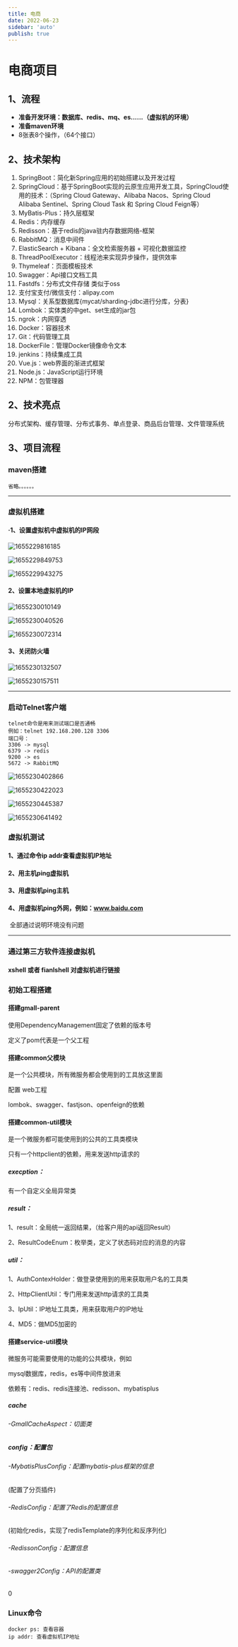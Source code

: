 ```yaml
---
title: 电商
date: 2022-06-23
sidebar: 'auto'
publish: true
---
```




# 电商项目

## 1、流程

- **准备开发环境：数据库、redis、mq、es......（虚拟机的环境）**
- **准备maven环境**
- 8张表8个操作，（64个接口）

## 2、技术架构

1. SpringBoot：简化新Spring应用的初始搭建以及开发过程
2. SpringCloud：基于SpringBoot实现的云原生应用开发工具，SpringCloud使用的技术：（Spring Cloud Gateway、Alibaba Nacos、Spring Cloud Alibaba Sentinel、Spring Cloud Task 和 Spring Cloud Feign等）
3. MyBatis-Plus：持久层框架
4. Redis：内存缓存
5. Redisson：基于redis的java驻内存数据网络-框架
6. RabbitMQ：消息中间件
7. ElasticSearch + Kibana：全文检索服务器 + 可视化数据监控
8. ThreadPoolExecutor：线程池来实现异步操作，提供效率
9. Thymeleaf：页面模板技术
10. Swagger：Api接口文档工具
11. Fastdfs：分布式文件存储 类似于oss
12. 支付宝支付/微信支付：alipay.com
13. Mysql：关系型数据库{mycat/sharding-jdbc进行分库，分表}
14. Lombok：实体类的中get、set生成的jar包
15. ngrok：内网穿透
16. Docker：容器技术
17. Git：代码管理工具
18. DockerFile：管理Docker镜像命令文本
19. jenkins：持续集成工具
20. Vue.js：web界面的渐进式框架
21. Node.js：JavaScript运行环境
22. NPM：包管理器

## 2、技术亮点

分布式架构、缓存管理、分布式事务、单点登录、商品后台管理、文件管理系统

## 3、项目流程

### maven搭建

```properties
省略。。。。。。
```

------



### 虚拟机搭建

#### ·1、设置虚拟机中虚拟机的IP网段

![1655229816185](C:\Users\Administrator\AppData\Roaming\Typora\typora-user-images\1655229816185.png)

![1655229849753](C:\Users\Administrator\AppData\Roaming\Typora\typora-user-images\1655229849753.png)

![1655229943275](C:\Users\Administrator\AppData\Roaming\Typora\typora-user-images\1655229943275.png)

#### 2、设置本地虚拟机的IP

![1655230010149](C:\Users\Administrator\AppData\Roaming\Typora\typora-user-images\1655230010149.png)

![1655230040526](C:\Users\Administrator\AppData\Roaming\Typora\typora-user-images\1655230040526.png)

![1655230072314](C:\Users\Administrator\AppData\Roaming\Typora\typora-user-images\1655230072314.png)

#### 3、关闭防火墙

![1655230132507](C:\Users\Administrator\AppData\Roaming\Typora\typora-user-images\1655230132507.png)

![1655230157511](C:\Users\Administrator\AppData\Roaming\Typora\typora-user-images\1655230157511.png)

------



### 启动Telnet客户端

```properties
telnet命令是用来测试端口是否通畅
例如：telnet 192.168.200.128 3306 
端口号：
3306 -> mysql
6379 -> redis
9200 -> es
5672 -> RabbitMQ
```

![1655230402866](C:\Users\Administrator\AppData\Roaming\Typora\typora-user-images\1655230402866.png)

![1655230422023](C:\Users\Administrator\AppData\Roaming\Typora\typora-user-images\1655230422023.png)

![1655230445387](C:\Users\Administrator\AppData\Roaming\Typora\typora-user-images\1655230445387.png)

![1655230641492](C:\Users\Administrator\AppData\Roaming\Typora\typora-user-images\1655230641492.png)

### 虚拟机测试

#### 1、通过命令ip addr查看虚拟机IP地址

#### 2、用主机ping虚拟机

#### 3、用虚拟机ping主机

#### 4、用虚拟机ping外网，例如：www.baidu.com

​			全部通过说明环境没有问题

------



### 通过第三方软件连接虚拟机

#### xshell 或者 fianlshell 对虚拟机进行链接



### 初始工程搭建

#### 搭建gmall-parent

使用DependencyManagement固定了依赖的版本号

定义了pom代表是一个父工程



#### 搭建common父模块

是一个公共模块，所有微服务都会使用到的工具放这里面

配置 web工程

lombok、swagger、fastjson、openfeign的依赖



#### 搭建common-util模块

是一个微服务都可能使用到的公共的工具类模块

只有一个httpclient的依赖，用来发送http请求的

##### execption：

有一个自定义全局异常类

##### result：

1、result：全局统一返回结果，（给客户用的api返回Result）

2、ResultCodeEnum：枚举类，定义了状态码对应的消息的内容

##### util：

1、AuthContexHolder：做登录使用到的用来获取用户名的工具类

2、HttpClientUtil：专门用来发送http请求的工具类

3、IpUtil：IP地址工具类，用来获取用户的IP地址

4、MD5：做MD5加密的

#### 搭建service-util模块

微服务可能需要使用的功能的公共模块，例如

mysql数据库，redis，es等中间件放进来

依赖有：redis、redis连接池、redisson、mybatisplus

##### cache

###### 	-GmallCacheAspect：切面类

##### config：配置包

###### 	-MybatisPlusConfig：配置mybatis-plus框架的信息

(配置了分页插件)

###### 	-RedisConfig：配置了Redis的配置信息

(初始化redis，实现了redisTemplate的序列化和反序列化)

###### 	-RedissonConfig：配置信息

###### 	-swagger2Config：API的配置类

0

### Linux命令

```properties
docker ps: 查看容器
ip addr: 查看虚拟机IP地址

```

